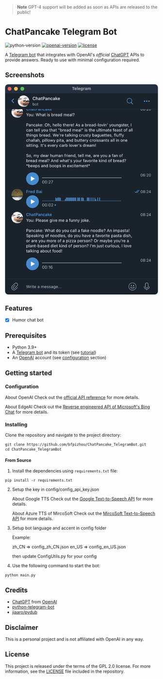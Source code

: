 > **Note**
> GPT-4 support will be added as soon as APIs are released to the public!

# ChatPancake Telegram Bot
![python-version](https://img.shields.io/badge/python-3.9-blue.svg)
[![openai-version](https://img.shields.io/badge/openai-0.27.2-orange.svg)](https://openai.com/)
[![license](https://img.shields.io/badge/License-GPL%202.0-brightgreen.svg)](LICENSE)

A [Telegram bot](https://core.telegram.org/bots/api) that integrates with OpenAI's _official_ [ChatGPT](https://openai.com/blog/chatgpt/) APIs to provide answers. Ready to use with minimal configuration required.

## Screenshots
![demo](https://github.com/bfpizhou/ChatPancake_TelegramBot/blob/main/Screenshots.png)

## Features
- [x] Humor chat bot

## Prerequisites
- Python 3.9+
- A [Telegram bot](https://core.telegram.org/bots#6-botfather) and its token (see [tutorial](https://core.telegram.org/bots/tutorial#obtain-your-bot-token))
- An [OpenAI](https://openai.com) account (see [configuration](#configuration) section)

## Getting started

### Configuration

About OpenAI Check out the [official API reference](https://platform.openai.com/docs/api-reference/chat) for more details.

About EdgeAI Check out the [Reverse engineered API of Microsoft's Bing Chat](https://github.com/acheong08/EdgeGPT) for more details.

### Installing
Clone the repository and navigate to the project directory:

```shell
git clone https://github.com/bfpizhou/ChatPancake_TelegramBot.git
cd ChatPancake_TelegramBot
```

#### From Source
1. Install the dependencies using `requirements.txt` file:
```shell
pip install -r requirements.txt
```
2. Setup the key in config/config_api_key.json

    About Google TTS Check out the [Google Text-to-Speech API](https://cloud.google.com/text-to-speech) for more details.

    About Azure TTS of MircoSoft Check out the [MircoSoft Text-to-Speech API](https://azure.microsoft.com/en-us/products/cognitive-services/text-to-speech/) for more details.

3. Setup bot language and accent in config folder

    Example:

    zh_CN => config_zh_CN.json
    en_US => config_en_US.json

    then update ConfigUtils.py for your config
    
4. Use the following command to start the bot:
```
python main.py
```

## Credits
- [ChatGPT](https://chat.openai.com/chat) from [OpenAI](https://openai.com)
- [python-telegram-bot](https://python-telegram-bot.org)
- [jiaaro/pydub](https://github.com/jiaaro/pydub)

## Disclaimer
This is a personal project and is not affiliated with OpenAI in any way.

## License
This project is released under the terms of the GPL 2.0 license. For more information, see the [LICENSE](LICENSE) file included in the repository.